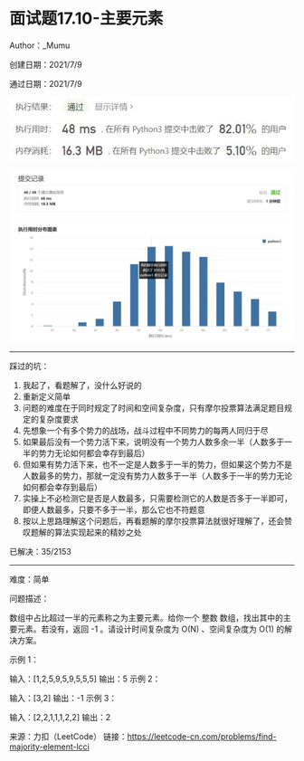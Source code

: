 # 面试题17.10-主要元素

Author：_Mumu

创建日期：2021/7/9

通过日期：2021/7/9

![](./通过截图2.jpg)

![](./通过截图1.jpg)

*****

踩过的坑：

1. 我起了，看题解了，没什么好说的
2. 重新定义简单
3. 问题的难度在于同时规定了时间和空间复杂度，只有摩尔投票算法满足题目规定的复杂度要求
4. 先想象一个有多个势力的战场，战斗过程中不同势力的每两人同归于尽
5. 如果最后没有一个势力活下来，说明没有一个势力人数多余一半（人数多于一半的势力无论如何都会幸存到最后）
6. 但如果有势力活下来，也不一定是人数多于一半的势力，但如果这个势力不是人数最多的势力，那就一定没有势力人数多于一半（人数多于一半的势力无论如何都会幸存到最后）
7. 实操上不必检测它是否是人数最多，只需要检测它的人数是否多于一半即可，即便人数最多，只要不多于一半，那么它也不符题意
8. 按以上思路理解这个问题后，再看题解的摩尔投票算法就很好理解了，还会赞叹题解的算法实现起来的精妙之处

已解决：35/2153

*****

难度：简单

问题描述：

数组中占比超过一半的元素称之为主要元素。给你一个 整数 数组，找出其中的主要元素。若没有，返回 -1 。请设计时间复杂度为 O(N) 、空间复杂度为 O(1) 的解决方案。

 

示例 1：

输入：[1,2,5,9,5,9,5,5,5]
输出：5
示例 2：

输入：[3,2]
输出：-1
示例 3：

输入：[2,2,1,1,1,2,2]
输出：2

来源：力扣（LeetCode）
链接：https://leetcode-cn.com/problems/find-majority-element-lcci